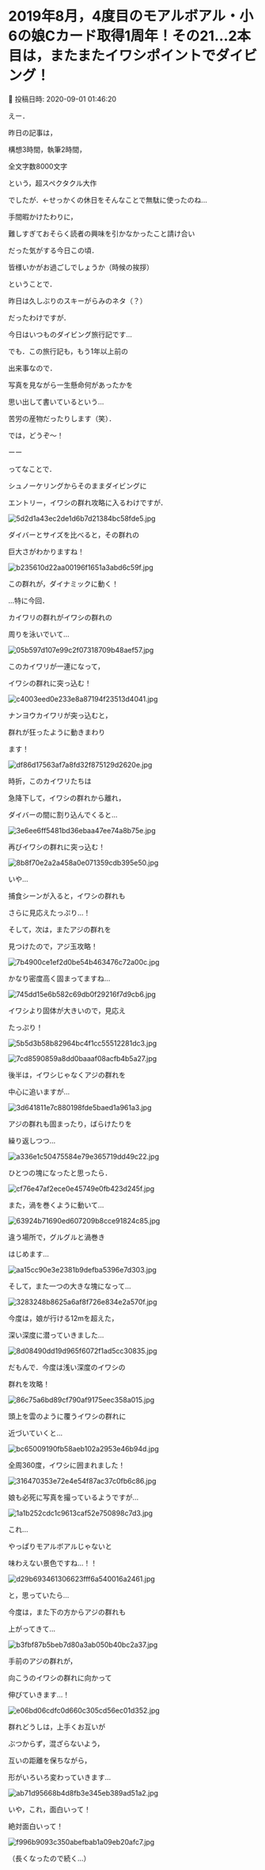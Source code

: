 # 2019年8月，4度目のモアルボアル・小6の娘Cカード取得1周年！その21…2本目は，またまたイワシポイントでダイビング！

📅 投稿日時: 2020-09-01 01:46:20

えー．


昨日の記事は，


構想3時間，執筆2時間，


全文字数8000文字


という，超スペクタクル大作


でしたが．←せっかくの休日をそんなことで無駄に使ったのね…





手間暇かけたわりに，


難しすぎておそらく読者の興味を引かなかったこと請け合い


だった気がする今日この頃．


皆様いかがお過ごしでしょうか（時候の挨拶）





ということで．


昨日は久しぶりのスキーがらみのネタ（？）


だったわけですが．


今日はいつものダイビング旅行記です…





でも．この旅行記も，もう1年以上前の


出来事なので．


写真を見ながら一生懸命何があったかを


思い出して書いているという…


苦労の産物だったりします（笑）．





では，どうぞ～！


ーー





ってなことで．


シュノーケリングからそのままダイビングに


エントリー，イワシの群れ攻略に入るわけですが．




![5d2d1a43ec2de1d6b7d21384bc58fde5.jpg](images/5d2d1a43ec2de1d6b7d21384bc58fde5.jpg)




ダイバーとサイズを比べると，その群れの


巨大さがわかりますね！




![b235610d22aa00196f1651a3abd6c59f.jpg](images/b235610d22aa00196f1651a3abd6c59f.jpg)




この群れが，ダイナミックに動く！





…特に今回．


カイワリの群れがイワシの群れの


周りを泳いでいて…




![05b597d107e99c2f07318709b48aef57.jpg](images/05b597d107e99c2f07318709b48aef57.jpg)




このカイワリが一連になって，


イワシの群れに突っ込む！




![c4003eed0e233e8a87194f23513d4041.jpg](images/c4003eed0e233e8a87194f23513d4041.jpg)




ナンヨウカイワリが突っ込むと，


群れが狂ったように動きまわり


ます！




![df86d17563af7a8fd32f875129d2620e.jpg](images/df86d17563af7a8fd32f875129d2620e.jpg)




時折，このカイワリたちは


急降下して，イワシの群れから離れ，


ダイバーの間に割り込んでくると…




![3e6ee6ff5481bd36ebaa47ee74a8b75e.jpg](images/3e6ee6ff5481bd36ebaa47ee74a8b75e.jpg)




再びイワシの群れに突っ込む！




![8b8f70e2a2a458a0e071359cdb395e50.jpg](images/8b8f70e2a2a458a0e071359cdb395e50.jpg)




いや…


捕食シーンが入ると，イワシの群れも


さらに見応えたっぷり…！





そして，次は，またアジの群れを


見つけたので，アジ玉攻略！




![7b4900ce1ef2d0be54b463476c72a00c.jpg](images/7b4900ce1ef2d0be54b463476c72a00c.jpg)




かなり密度高く固まってますね…




![745dd15e6b582c69db0f29216f7d9cb6.jpg](images/745dd15e6b582c69db0f29216f7d9cb6.jpg)




イワシより固体が大きいので，見応え


たっぷり！




![5b5d3b58b82964bc4f1cc55512281dc3.jpg](images/5b5d3b58b82964bc4f1cc55512281dc3.jpg)









![7cd8590859a8dd0baaaf08acfb4b5a27.jpg](images/7cd8590859a8dd0baaaf08acfb4b5a27.jpg)




後半は，イワシじゃなくアジの群れを


中心に追いますが…




![3d641811e7c880198fde5baed1a961a3.jpg](images/3d641811e7c880198fde5baed1a961a3.jpg)




アジの群れも固まったり，ばらけたりを


繰り返しつつ…




![a336e1c50475584e79e365719dd49c22.jpg](images/a336e1c50475584e79e365719dd49c22.jpg)




ひとつの塊になったと思ったら．




![cf76e47af2ece0e45749e0fb423d245f.jpg](images/cf76e47af2ece0e45749e0fb423d245f.jpg)




また，渦を巻くように動いて…




![63924b71690ed607209b8cce91824c85.jpg](images/63924b71690ed607209b8cce91824c85.jpg)




違う場所で，グルグルと渦巻き


はじめます…




![aa15cc90e3e2381b9defba5396e7d303.jpg](images/aa15cc90e3e2381b9defba5396e7d303.jpg)




そして，また一つの大きな塊になって…




![3283248b8625a6af8f726e834e2a570f.jpg](images/3283248b8625a6af8f726e834e2a570f.jpg)




今度は，娘が行ける12mを超えた，


深い深度に潜っていきました…




![8d08490dd19d965f6072f1ad5cc30835.jpg](images/8d08490dd19d965f6072f1ad5cc30835.jpg)







だもんで．今度は浅い深度のイワシの


群れを攻略！




![86c75a6bd89cf790af9175eec358a015.jpg](images/86c75a6bd89cf790af9175eec358a015.jpg)




頭上を雲のように覆うイワシの群れに


近づいていくと…




![bc65009190fb58aeb102a2953e46b94d.jpg](images/bc65009190fb58aeb102a2953e46b94d.jpg)




全周360度，イワシに囲まれました！




![316470353e72e4e54f87ac37c0fb6c86.jpg](images/316470353e72e4e54f87ac37c0fb6c86.jpg)




娘も必死に写真を撮っているようですが…




![1a1b252cdc1c9613caf52e750898c7d3.jpg](images/1a1b252cdc1c9613caf52e750898c7d3.jpg)




これ…


やっぱりモアルボアルじゃないと


味わえない景色ですね…！！




![d29b693461306623fff6a540016a2461.jpg](images/d29b693461306623fff6a540016a2461.jpg)







と，思っていたら…


今度は，また下の方からアジの群れも


上がってきて…




![b3fbf87b5beb7d80a3ab050b40bc2a37.jpg](images/b3fbf87b5beb7d80a3ab050b40bc2a37.jpg)




手前のアジの群れが，


向こうのイワシの群れに向かって


伸びていきます…！




![e06bd06cdfc0d660c305cd56ec01d352.jpg](images/e06bd06cdfc0d660c305cd56ec01d352.jpg)




群れどうしは，上手くお互いが


ぶつからず，混ざらないよう，


互いの距離を保ちながら，


形がいろいろ変わっていきます…




![ab71d95668b4d8fb3e345eb389ad51a2.jpg](images/ab71d95668b4d8fb3e345eb389ad51a2.jpg)




いや，これ，面白いって！


絶対面白いって！




![f996b9093c350abefbab1a09eb20afc7.jpg](images/f996b9093c350abefbab1a09eb20afc7.jpg)




（長くなったので続く…）
